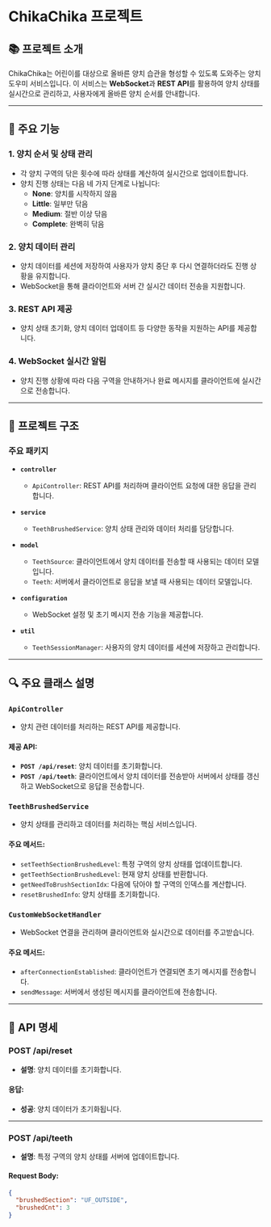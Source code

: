 # ChikaChika 프로젝트

## 📚 프로젝트 소개
ChikaChika는 어린이를 대상으로 올바른 양치 습관을 형성할 수 있도록 도와주는 양치 도우미 서비스입니다. 이 서비스는 **WebSocket**과 **REST API**를 활용하여 양치 상태를 실시간으로 관리하고, 사용자에게 올바른 양치 순서를 안내합니다.

---

## 🔑 주요 기능

### 1. 양치 순서 및 상태 관리
- 각 양치 구역의 닦은 횟수에 따라 상태를 계산하여 실시간으로 업데이트합니다.
- 양치 진행 상태는 다음 네 가지 단계로 나뉩니다:
  - **None**: 양치를 시작하지 않음
  - **Little**: 일부만 닦음
  - **Medium**: 절반 이상 닦음
  - **Complete**: 완벽히 닦음

### 2. 양치 데이터 관리
- 양치 데이터를 세션에 저장하여 사용자가 양치 중단 후 다시 연결하더라도 진행 상황을 유지합니다.
- WebSocket을 통해 클라이언트와 서버 간 실시간 데이터 전송을 지원합니다.

### 3. REST API 제공
- 양치 상태 초기화, 양치 데이터 업데이트 등 다양한 동작을 지원하는 API를 제공합니다.

### 4. WebSocket 실시간 알림
- 양치 진행 상황에 따라 다음 구역을 안내하거나 완료 메시지를 클라이언트에 실시간으로 전송합니다.

---

## 📂 프로젝트 구조

### 주요 패키지

- **`controller`**
  - `ApiController`: REST API를 처리하며 클라이언트 요청에 대한 응답을 관리합니다.

- **`service`**
  - `TeethBrushedService`: 양치 상태 관리와 데이터 처리를 담당합니다.

- **`model`**
  - `TeethSource`: 클라이언트에서 양치 데이터를 전송할 때 사용되는 데이터 모델입니다.
  - `Teeth`: 서버에서 클라이언트로 응답을 보낼 때 사용되는 데이터 모델입니다.

- **`configuration`**
  - WebSocket 설정 및 초기 메시지 전송 기능을 제공합니다.

- **`util`**
  - `TeethSessionManager`: 사용자의 양치 데이터를 세션에 저장하고 관리합니다.

---

## 🔍 주요 클래스 설명

### `ApiController`
- 양치 관련 데이터를 처리하는 REST API를 제공합니다.

#### 제공 API:
- **`POST /api/reset`**: 양치 데이터를 초기화합니다.
- **`POST /api/teeth`**: 클라이언트에서 양치 데이터를 전송받아 서버에서 상태를 갱신하고 WebSocket으로 응답을 전송합니다.

### `TeethBrushedService`
- 양치 상태를 관리하고 데이터를 처리하는 핵심 서비스입니다.

#### 주요 메서드:
- `setTeethSectionBrushedLevel`: 특정 구역의 양치 상태를 업데이트합니다.
- `getTeethSectionBrushedLevel`: 현재 양치 상태를 반환합니다.
- `getNeedToBrushSectionIdx`: 다음에 닦아야 할 구역의 인덱스를 계산합니다.
- `resetBrushedInfo`: 양치 상태를 초기화합니다.

### `CustomWebSocketHandler`
- WebSocket 연결을 관리하며 클라이언트와 실시간으로 데이터를 주고받습니다.

#### 주요 메서드:
- `afterConnectionEstablished`: 클라이언트가 연결되면 초기 메시지를 전송합니다.
- `sendMessage`: 서버에서 생성된 메시지를 클라이언트에 전송합니다.

---

## 📄 API 명세

### **POST /api/reset**
- **설명**: 양치 데이터를 초기화합니다.

#### 응답:
- **성공**: 양치 데이터가 초기화됩니다.

---

### **POST /api/teeth**
- **설명**: 특정 구역의 양치 상태를 서버에 업데이트합니다.

#### Request Body:
```json
{
  "brushedSection": "UF_OUTSIDE",
  "brushedCnt": 3
}
